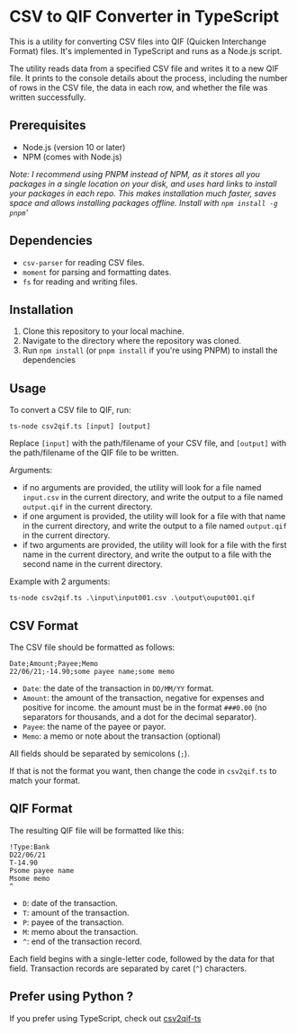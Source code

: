 # CSV to QIF Converter in TypeScript

This is a utility for converting CSV files into QIF (Quicken Interchange Format) files. It's implemented in TypeScript and runs as a Node.js script.

The utility reads data from a specified CSV file and writes it to a new QIF file. It prints to the console details about the process, including the number of rows in the CSV file, the data in each row, and whether the file was written successfully.

## Prerequisites

- Node.js (version 10 or later)
- NPM (comes with Node.js)

_Note: I recommend using PNPM instead of NPM, as it stores all you packages in a single location on your disk, and uses hard links to install your packages in each repo. This makes installation much faster, saves space and allows installing packages offline. Install with `npm install -g pnpm`'_

## Dependencies

- `csv-parser` for reading CSV files.
- `moment` for parsing and formatting dates.
- `fs` for reading and writing files.

## Installation

1. Clone this repository to your local machine.
2. Navigate to the directory where the repository was cloned.
3. Run `npm install` (or `pnpm install` if you're using PNPM) to install the dependencies

## Usage

To convert a CSV file to QIF, run:

```
ts-node csv2qif.ts [input] [output]
```

Replace `[input]` with the path/filename of your CSV file, and `[output]` with the path/filename of the QIF file to be written.

Arguments:

- if no arguments are provided, the utility will look for a file named `input.csv` in the current directory, and write the output to a file named `output.qif` in the current directory.
- if one argument is provided, the utility will look for a file with that name in the current directory, and write the output to a file named `output.qif` in the current directory.
- if two arguments are provided, the utility will look for a file with the first name in the current directory, and write the output to a file with the second name in the current directory.

Example with 2 arguments:

```
ts-node csv2qif.ts .\input\input001.csv .\output\ouput001.qif
```

## CSV Format

The CSV file should be formatted as follows:

```
Date;Amount;Payee;Memo
22/06/21;-14.90;some payee name;some memo
```

- `Date`: the date of the transaction in `DD/MM/YY` format.
- `Amount`: the amount of the transaction, negative for expenses and positive for income. the amount must be in the format `###0.00` (no separators for thousands, and a dot for the decimal separator).
- `Payee`: the name of the payee or payor.
- `Memo`: a memo or note about the transaction (optional)

All fields should be separated by semicolons (`;`).

If that is not the format you want, then change the code in `csv2qif.ts` to match your format.

## QIF Format

The resulting QIF file will be formatted like this:

```
!Type:Bank
D22/06/21
T-14.90
Psome payee name
Msome memo
^
```

- `D`: date of the transaction.
- `T`: amount of the transaction.
- `P`: payee of the transaction.
- `M`: memo about the transaction.
- `^`: end of the transaction record.

Each field begins with a single-letter code, followed by the data for that field. Transaction records are separated by caret (`^`) characters.

## Prefer using Python ?

If you prefer using TypeScript, check out [csv2qif-ts](https://github.com/fabrizionastri/csv2qif-TS)
